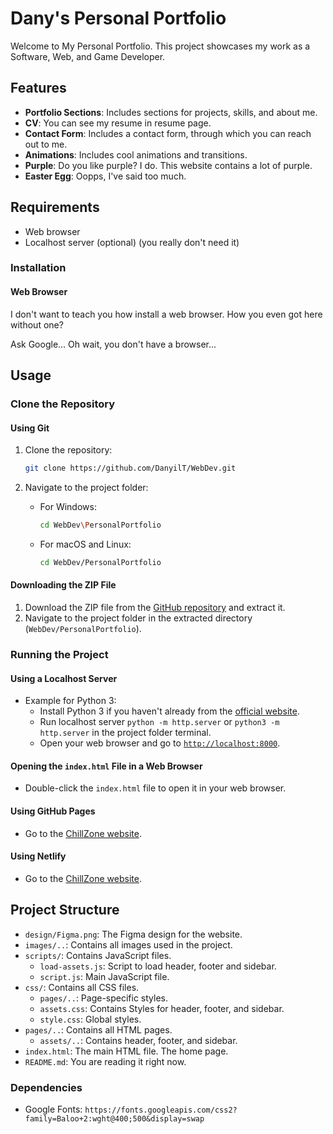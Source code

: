 # Dany's Personal Portfolio

Welcome to My Personal Portfolio. This project showcases my work as a Software, Web, and Game Developer.

## Features

- **Portfolio Sections**: Includes sections for projects, skills, and about me.
- **CV**: You can see my resume in resume page.
- **Contact Form**: Includes a contact form, through which you can reach out to me.
- **Animations**: Includes cool animations and transitions.
- **Purple**: Do you like purple? I do. This website contains a lot of purple.
- **Easter Egg**: Oopps, I've said too much.

## Requirements

- Web browser
- Localhost server (optional) (you really don't need it)

### Installation

#### Web Browser

I don't want to teach you how install a web browser. How you even got here without one?

Ask Google... Oh wait, you don't have a browser...

## Usage

### Clone the Repository

#### Using Git

1. Clone the repository:
    ```sh
    git clone https://github.com/DanyilT/WebDev.git
    ```

2. Navigate to the project folder:
    - For Windows:
         ```sh
         cd WebDev\PersonalPortfolio
         ```
    - For macOS and Linux:
         ```sh
         cd WebDev/PersonalPortfolio
         ```

#### Downloading the ZIP File

1. Download the ZIP file from the [GitHub repository](https://github.com/DanyilT/WebDev.git) and extract it.
2. Navigate to the project folder in the extracted directory (`WebDev/PersonalPortfolio`).

### Running the Project

#### Using a Localhost Server

- Example for Python 3:
    - Install Python 3 if you haven't already from the [official website](https://www.python.org/).
    - Run localhost server `python -m http.server` or `python3 -m http.server` in the project folder terminal.
    - Open your web browser and go to [`http://localhost:8000`](http://localhost:8000).

#### Opening the `index.html` File in a Web Browser

- Double-click the `index.html` file to open it in your web browser.

#### Using GitHub Pages

- Go to the [ChillZone website](https://danyilt.github.io/WebDev/PersonalPortfolio/).

#### Using Netlify

- Go to the [ChillZone website](https://dany-portfolio.netlify.app/).

## Project Structure

- `design/Figma.png`: The Figma design for the website.
- `images/..`: Contains all images used in the project.
- `scripts/`: Contains JavaScript files.
    - `load-assets.js`: Script to load header, footer and sidebar.
    - `script.js`: Main JavaScript file.
- `css/`: Contains all CSS files.
    - `pages/..`: Page-specific styles.
    - `assets.css`: Contains Styles for header, footer, and sidebar.
    - `style.css`: Global styles.
- `pages/..`: Contains all HTML pages.
    - `assets/..`: Contains header, footer, and sidebar.
- `index.html`: The main HTML file. The home page.
- `README.md`: You are reading it right now.

### Dependencies

- Google Fonts: `https://fonts.googleapis.com/css2?family=Baloo+2:wght@400;500&display=swap`
